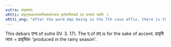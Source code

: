 ```yaml
---
sutra: प्रावृषष्ठप्
vRtti: प्रावृट्शब्दात्सप्तमीसमर्थाज्जात इत्येतस्मिन्नर्थे ठप् प्रत्ययो भवति ॥
vRtti_eng: "After the word प्रावृट् being in the 7th case affix, there is the affix ठप् in the sense of produced therein."
---
```

This debars एण्य of _sutra_ (IV. 3. 17). The प् of ठप् is for the sake of accent. प्रावृषि जातः = प्रावृषिकः 'produced in the rainy season'.
